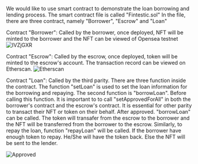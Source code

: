 We would like to use smart contract to demonstrate the loan borrowing and lending process. The smart contract file is called "Fintestic.sol"
In the file, there are three contract, namely "Borrower", "Escrow" and "Loan"



Contract "Borrower":
Called by the borrower, once deployed, NFT will be minted to the borrower and the NFT can be viewed of Opensea testnet
![IVZjGXR](https://user-images.githubusercontent.com/91397409/201110516-6aa387df-b095-433c-ba1b-555e0e7b9497.png)



Contract "Escrow":
Called by the escrow, once deployed, token will be minted to the escrow's account. The transaction record can be viewed on Etherscan.
![Etherscan](https://user-images.githubusercontent.com/91397409/201112190-7f30b764-c644-48e1-bd6c-a09024bcb95a.png)


Contract "Loan":
Called by the third parity. There are three function inside the contract. The function "setLoan" is used to set the loan information for the borrowing and repaying. The second function is "borrowLoan". Before calling this function. It is important to to call "setApprovedForAll" in both the borrower's contract and the escrow's contract.
It is essential for other parity to transact their NFT or token on their behalf. After approved. "borrowLoan" can be called. The token will transafer from the escrow to the borrower and the NFT will be transferred from the borrower to the escrow. Similarly, to repay the loan, function "repayLoan" will be called. If the borrower have enough token to repay. He/She will have the token back. Else the NFT will be sent to the lender.

![Approved](https://user-images.githubusercontent.com/91397409/201116713-3edcc624-fac7-4e5f-adf3-bac8bbf78250.png)



